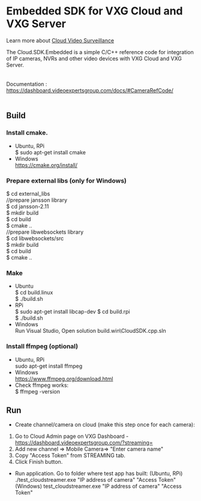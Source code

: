 # Embedded SDK for VXG Cloud and VXG Server 

Learn more about <a href="https://www.videoexpertsgroup.com">Cloud Video Surveillance</a>

The Cloud.SDK.Embedded is a simple C/C++ reference code for integration of IP cameras, NVRs and other video devices with VXG Cloud and VXG Server. 
<br>
<br>
<br>
Documentation :
https://dashboard.videoexpertsgroup.com/docs/#CameraRefCode/
<br>
<br>
## Build
### Install cmake.
- Ubuntu, RPi  
 $ sudo apt-get install cmake  
 - Windows  
 https://cmake.org/install/  
 ### Prepare external libs (only for Windows)   
 $ cd external_libs  
  //prepare jansson library  
  $ cd jansson-2.11            
  $ mkdir build                  
  $ cd build                       
  $ cmake ..                         
  //prepare libwebsockets library      
  $ cd libwebsockets/src                 
  $ mkdir build                            
  $ cd build                                 
  $ cmake ..                                   
### Make
 - Ubuntu  
 $ cd build.linux   
 $ ./build.sh   
 - RPi  
 $ sudo apt-get install libcap-dev 
 $ cd build.rpi  
 $ ./build.sh   
 - Windows   
 Run Visual Studio, Open solution build.win\CloudSDK.cpp.sln   
### Install ffmpeg (optional)  
 - Ubuntu, RPi  
 sudo apt-get install ffmpeg  
 - Windows  
 https://www.ffmpeg.org/download.html  
 - Check ffmpeg works:  
 $ ffmpeg -version  

## Run
 - Create channel/camera on cloud (make this step once for each camera):
1. Go to Cloud Admin page on VXG Dashboard - https://dashboard.videoexpertsgroup.com/?streaming=  
2. Add new channel => Mobile Camera=> "Enter camera name"  
3. Copy "Access Token" from STREAMING tab.  
4. Click Finish button.  
 - Run application. Go to folder where test app has built:
 (Ubuntu, RPi) ./test_cloudstreamer.exe "IP address of camera" "Access Token"  
 (Windows) test_cloudstreamer.exe "IP address of camera" "Access Token"  
 
